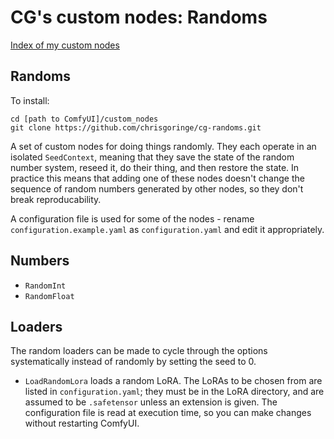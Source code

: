 # CG's custom nodes: Randoms

[Index of my custom nodes](https://github.com/chrisgoringe/cg-nodes-index)

## Randoms

To install:
```
cd [path to ComfyUI]/custom_nodes
git clone https://github.com/chrisgoringe/cg-randoms.git
```

A set of custom nodes for doing things randomly. They each operate in an isolated `SeedContext`, meaning that they save the state of the random number system, reseed it, do their thing, and then restore the state. In practice this means that adding one of these nodes doesn't change the sequence of random numbers generated by other nodes, so they don't break reproducability.

A configuration file is used for some of the nodes - rename `configuration.example.yaml` as `configuration.yaml` and edit it appropriately.

## Numbers

- `RandomInt`
- `RandomFloat` 

## Loaders

The random loaders can be made to cycle through the options systematically instead of randomly by setting the seed to 0.

- `LoadRandomLora` loads a random LoRA. The LoRAs to be chosen from are listed in `configuration.yaml`; they must be in the LoRA directory, and are assumed to be `.safetensor` unless an extension is given. The configuration file is read at execution time, so you can make changes without restarting ComfyUI.